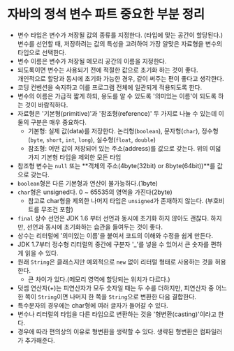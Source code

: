 # 자바의 정석 변수 파트 중요한 부분 정리

- 변수 타입은 변수가 저장될 값의 종류를 지정한다. (타입에 맞는 공간이 할당된다.)  
   변수를 선언할 때, 저장하려는 값의 특성을 고려하여 가장 알맞은 자료형을 변수의 타입으로 선택한다.
- 변수 이름은 변수가 저장될 메모리 공간의 이름을 지정한다.
- 되도록이면 변수는 사용되기 전에 적절한 값으로 초기화 하는 것이 좋다.  
   개인적으로 할당과 동시에 초기화 가능한 경우, 같이 써주는 편이 좋다고 생각한다.
- 코딩 컨벤션을 숙지하고 이를 프로그램 전체에 일관되게 적용되도록 한다.
- 변수의 이름은 가급적 짧게 하되, 용도를 알 수 있도록 '의미있는 이름'이 되도록 하는 것이 바람직하다.
- 자료형은 '기본형(primitive)'과 '참조형(reference)' 두 가지로 나눌 수 있는데 이 둘의 구분은 매우 중요하다.
  - 기본형: 실제 값(data)를 저장한다. 논리형(`boolean`), 문자형(`char`), 정수형(`byte`, `short`, `int`, `long`), 실수형(`float`, `double`)
  - 참조형: 어떤 값이 저장되어 있는 주소(address)를 값으로 갖는다. 위의 여덟 가지 기본형 타입을 제외한 모든 타입
- 참조형 변수는 `null` 또는 **객체의 주소(4byte(32bit) or 8byte(64bit))**를 값으로 갖는다.
- `boolean`형은 다른 기본형과 연산이 불가능하다.(1byte)
- `char`형은 unsigned다. 0 ~ 65535의 영역을 가진다(2byte)
  - 참고로 char형을 제외한 나머지 타입은 `unsigned`가 존재하지 않는다. (부호비트를 무조건 포함)
- `final` 상수 선언은 JDK 1.6 부터 선언과 동시에 초기화 하지 않아도 괜찮다. 하지만, 선언과 동시에 초기화하는 습관을 들여두는 것이 좋다.
- 상수는 리터럴에 '의미있는 이름'을 붙여서 코드의 이해와 수정을 쉽게 만든다.
- JDK 1.7부터 정수형 리터럴의 중간에 구분자 '_'를 넣을 수 있어서 큰 숫자를 편하게 읽을 수 있다.
- 원래 `String`은 클래스지만 예외적으로 `new` 없이 리터럴 형태로 사용하는 것을 허용한다.
  - 큰 차이가 있다.(메모리 영역에 할당되는 위치가 다르다.)
- 덧셈 연산자(+)는 피연산자가 모두 숫자일 때는 두 수를 더하지만, 피연산자 중 어느 한 쪽이 `String`이면 나머지 한 쪽을 `String`으로 변환한 다음 결합한다.
- 특수문자의 경우에는 char형에 여러 글자가 들어갈 수 있다.
- 변수나 리터럴의 타입을 다른 타입으로 변환하는 것을 '형변환(casting)'이라고 한다.
- 경우에 따라 편의상의 이유로 형변환을 생략할 수 있다. 생략된 형변환은 컴파일러가 추가해준다.
